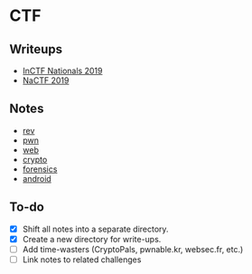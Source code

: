 # CTF

## Writeups

- [InCTF Nationals 2019](https://github.com/abhaynayar/ctf/blob/master/writeups/inctfn19.md)
- [NaCTF 2019](https://abhaynayar.com/blog/fmt.html)

## Notes

- [rev](https://github.com/abhaynayar/ctf/blob/master/notes/rev.md)
- [pwn](https://github.com/abhaynayar/ctf/blob/master/notes/pwn.md)
- [web](https://github.com/abhaynayar/ctf/blob/master/notes/web.md)
- [crypto](https://github.com/abhaynayar/ctf/blob/master/notes/crypto.md)
- [forensics](https://github.com/abhaynayar/ctf/blob/master/notes/forensics.md)
- [android](https://github.com/abhaynayar/ctf/blob/master/notes/android.md)

## To-do

- [x] Shift all notes into a separate directory.
- [x] Create a new directory for write-ups.
- [ ] Add time-wasters (CryptoPals, pwnable.kr, websec.fr, etc.)
- [ ] Link notes to related challenges
